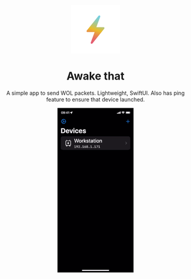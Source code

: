 <div align="center">
  <img src="https://github.com/kpostekk/AwakeThat/blob/main/.github/colorfulbolt.png?raw=true" width="128">
  <h1>Awake that</h1>
  <p>A simple app to send WOL packets. Lightweight, SwiftUI. Also has ping feature to ensure that device launched.</p>
  <img src="https://github.com/kpostekk/AwakeThat/blob/main/.github/launch.gif?raw=true" width="200" alt="GIF of example usage">
</div>
